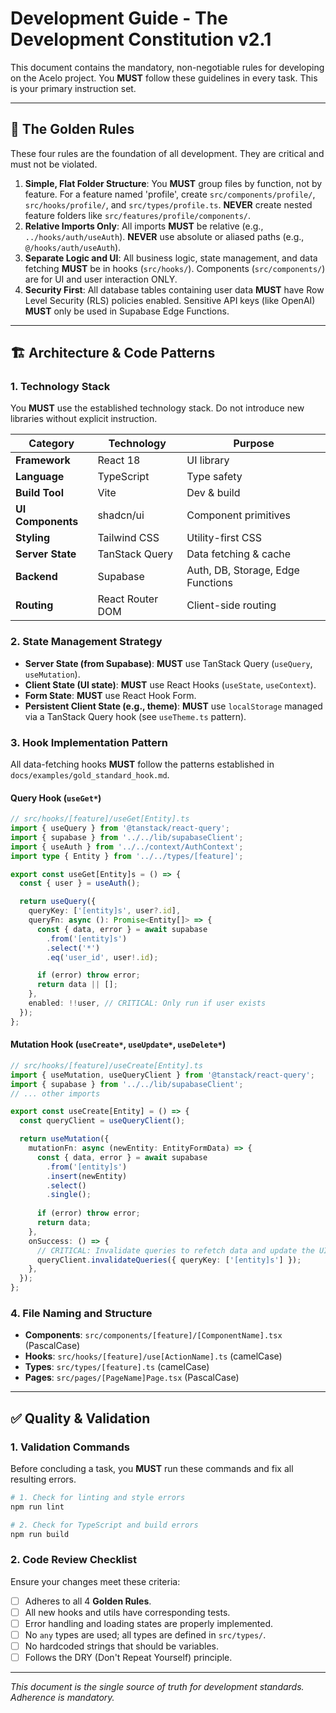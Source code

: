 # Development Guide - The Development Constitution v2.1

This document contains the mandatory, non-negotiable rules for developing on the Acelo project. You **MUST** follow these guidelines in every task. This is your primary instruction set.

---

## 📜 The Golden Rules

These four rules are the foundation of all development. They are critical and must not be violated.

1.  **Simple, Flat Folder Structure**: You **MUST** group files by function, not by feature. For a feature named 'profile', create `src/components/profile/`, `src/hooks/profile/`, and `src/types/profile.ts`. **NEVER** create nested feature folders like `src/features/profile/components/`.
2.  **Relative Imports Only**: All imports **MUST** be relative (e.g., `../hooks/auth/useAuth`). **NEVER** use absolute or aliased paths (e.g., `@/hooks/auth/useAuth`).
3.  **Separate Logic and UI**: All business logic, state management, and data fetching **MUST** be in hooks (`src/hooks/`). Components (`src/components/`) are for UI and user interaction ONLY.
4.  **Security First**: All database tables containing user data **MUST** have Row Level Security (RLS) policies enabled. Sensitive API keys (like OpenAI) **MUST** only be used in Supabase Edge Functions.

---

## 🏗️ Architecture & Code Patterns

### 1. Technology Stack

You **MUST** use the established technology stack. Do not introduce new libraries without explicit instruction.

| Category             | Technology       | Purpose                |
| -------------------- | ---------------- | ---------------------- |
| **Framework** | React 18         | UI library             |
| **Language** | TypeScript       | Type safety            |
| **Build Tool** | Vite             | Dev & build            |
| **UI Components** | shadcn/ui        | Component primitives   |
| **Styling** | Tailwind CSS     | Utility-first CSS      |
| **Server State** | TanStack Query   | Data fetching & cache  |
| **Backend** | Supabase         | Auth, DB, Storage, Edge Functions |
| **Routing** | React Router DOM | Client-side routing    |

### 2. State Management Strategy

-   **Server State (from Supabase)**: **MUST** use TanStack Query (`useQuery`, `useMutation`).
-   **Client State (UI state)**: **MUST** use React Hooks (`useState`, `useContext`).
-   **Form State**: **MUST** use React Hook Form.
-   **Persistent Client State (e.g., theme)**: **MUST** use `localStorage` managed via a TanStack Query hook (see `useTheme.ts` pattern).

### 3. Hook Implementation Pattern

All data-fetching hooks **MUST** follow the patterns established in `docs/examples/gold_standard_hook.md`.

#### **Query Hook (`useGet*`)**

```typescript
// src/hooks/[feature]/useGet[Entity].ts
import { useQuery } from '@tanstack/react-query';
import { supabase } from '../../lib/supabaseClient';
import { useAuth } from '../../context/AuthContext';
import type { Entity } from '../../types/[feature]';

export const useGet[Entity]s = () => {
  const { user } = useAuth();

  return useQuery({
    queryKey: ['[entity]s', user?.id],
    queryFn: async (): Promise<Entity[]> => {
      const { data, error } = await supabase
        .from('[entity]s')
        .select('*')
        .eq('user_id', user!.id);

      if (error) throw error;
      return data || [];
    },
    enabled: !!user, // CRITICAL: Only run if user exists
  });
};
````

#### **Mutation Hook (`useCreate*`, `useUpdate*`, `useDelete*`)**

```typescript
// src/hooks/[feature]/useCreate[Entity].ts
import { useMutation, useQueryClient } from '@tanstack/react-query';
import { supabase } from '../../lib/supabaseClient';
// ... other imports

export const useCreate[Entity] = () => {
  const queryClient = useQueryClient();

  return useMutation({
    mutationFn: async (newEntity: EntityFormData) => {
      const { data, error } = await supabase
        .from('[entity]s')
        .insert(newEntity)
        .select()
        .single();
        
      if (error) throw error;
      return data;
    },
    onSuccess: () => {
      // CRITICAL: Invalidate queries to refetch data and update the UI.
      queryClient.invalidateQueries({ queryKey: ['[entity]s'] });
    },
  });
};
```

### 4\. File Naming and Structure

  - **Components**: `src/components/[feature]/[ComponentName].tsx` (PascalCase)
  - **Hooks**: `src/hooks/[feature]/use[ActionName].ts` (camelCase)
  - **Types**: `src/types/[feature].ts` (camelCase)
  - **Pages**: `src/pages/[PageName]Page.tsx` (PascalCase)

-----

## ✅ Quality & Validation

### 1\. Validation Commands

Before concluding a task, you **MUST** run these commands and fix all resulting errors.

```bash
# 1. Check for linting and style errors
npm run lint

# 2. Check for TypeScript and build errors
npm run build
```

### 2\. Code Review Checklist

Ensure your changes meet these criteria:

  - [ ] Adheres to all 4 **Golden Rules**.
  - [ ] All new hooks and utils have corresponding tests.
  - [ ] Error handling and loading states are properly implemented.
  - [ ] No `any` types are used; all types are defined in `src/types/`.
  - [ ] No hardcoded strings that should be variables.
  - [ ] Follows the DRY (Don't Repeat Yourself) principle.

-----

*This document is the single source of truth for development standards. Adherence is mandatory.*